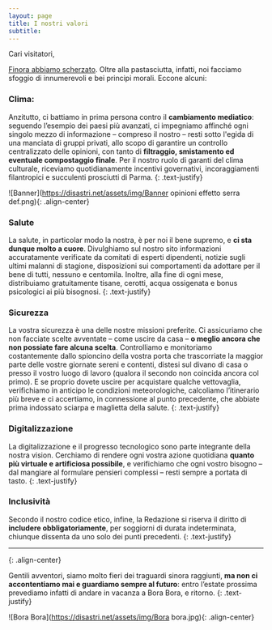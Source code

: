 ```yaml
---
layout: page
title: I nostri valori
subtitle: 
---
```

Cari visitatori,

[Finora abbiamo scherzato](https://disastri.net/Chisiamo/). Oltre alla pastasciutta, infatti, noi facciamo sfoggio di innumerevoli e bei principi morali. Eccone alcuni:

### Clima: 
Anzitutto, ci battiamo in prima persona contro il **cambiamento mediatico**: seguendo l’esempio dei paesi più avanzati, ci impegniamo affinché ogni singolo mezzo di informazione – compreso il nostro – resti sotto l'egida di una manciata di gruppi privati, allo scopo di garantire un controllo centralizzato delle opinioni, con tanto di **filtraggio, smistamento ed eventuale compostaggio finale**. Per il nostro ruolo di garanti del clima culturale, riceviamo quotidianamente incentivi governativi, incoraggiamenti filantropici e succulenti prosciutti di Parma. 
{: .text-justify}

![Banner](https://disastri.net/assets/img/Banner opinioni effetto serra def.png){: .align-center}

### Salute
La salute, in particolar modo la nostra, è per noi il bene supremo, e **ci sta dunque molto a cuore**. Divulghiamo sul nostro sito informazioni accuratamente verificate da comitati di esperti dipendenti, notizie sugli ultimi malanni di stagione, disposizioni sui comportamenti da adottare per il bene di tutti, nessuno e centomila. Inoltre, alla fine di ogni mese, distribuiamo gratuitamente tisane, cerotti, acqua ossigenata e bonus psicologici ai più bisognosi.
{: .text-justify}

### Sicurezza
La vostra sicurezza è una delle nostre missioni preferite. Ci assicuriamo che non facciate scelte avventate – come uscire da casa – **o meglio ancora che non possiate fare alcuna scelta**. Controlliamo e monitoriamo costantemente dallo spioncino della vostra porta che trascorriate la maggior parte delle vostre giornate sereni e contenti, distesi sul divano di casa o presso il vostro luogo di lavoro (qualora il secondo non coincida ancora col primo). E se proprio dovete uscire per acquistare qualche vettovaglia, verifichiamo in anticipo le condizioni meteorologiche, calcoliamo l’itinerario più breve e ci accertiamo, in connessione al punto precedente, che abbiate prima indossato sciarpa e maglietta della salute.
{: .text-justify}

### Digitalizzazione
La digitalizzazione e il progresso tecnologico sono parte integrante della nostra vision. Cerchiamo di rendere ogni vostra azione quotidiana **quanto più virtuale e artificiosa possibile**, e verifichiamo che ogni vostro bisogno – dal mangiare al formulare pensieri complessi – resti sempre a portata di tasto. 
{: .text-justify}

### Inclusività
Secondo il nostro codice etico, infine, la Redazione si riserva il diritto di **includere obbligatoriamente**, per soggiorni di durata indeterminata, chiunque dissenta da uno solo dei punti precedenti.
{: .text-justify}

*** 
{: .align-center}

Gentili avventori, siamo molto fieri dei traguardi sinora raggiunti, **ma non ci accontentiamo mai e guardiamo sempre al futuro**: entro l’estate prossima prevediamo infatti di andare in vacanza a Bora Bora, e ritorno.
{: .text-justify}

![Bora Bora](https://disastri.net/assets/img/Bora bora.jpg){: .align-center}


